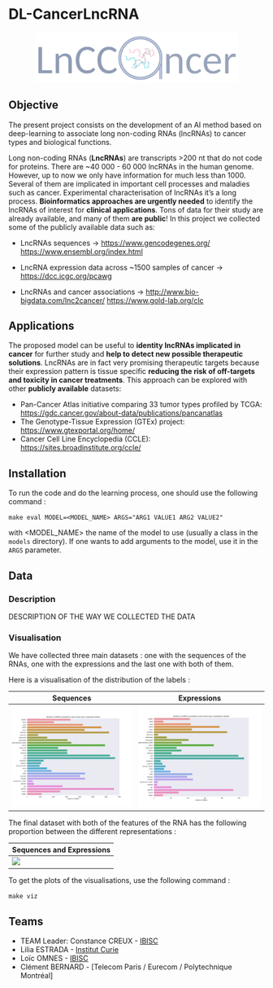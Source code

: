 # DL-CancerLncRNA

<p align="center">

<a >
    <img src='images/logo.png'  width="400"/>
</a>

</p>


## Objective
The present project consists on the development of an AI method based on deep-learning to associate long non-coding RNAs (lncRNAs) to cancer types and biological functions. 

Long non-coding RNAs (**LncRNAs**) are transcripts >200 nt that do not code for proteins. There are ~40 000 - 60 000 lncRNAs in the human genome. However, up to now we only have information for much less than 1000. Several of them are implicated in important cell processes and maladies such as cancer.
Experimental characterisation of lncRNAs it’s a long process. **Bioinformatics approaches are urgently needed** to identify the lncRNAs of interest for **clinical applications**.
Tons of data for their study are already available, and many of them **are public**!
In this project we collected some of the publicly available data such as:

- LncRNAs sequences → https://www.gencodegenes.org/ https://www.ensembl.org/index.html 

- LncRNA expression data across ~1500 samples of cancer → https://dcc.icgc.org/pcawg 

- LncRNAs and cancer associations →  http://www.bio-bigdata.com/lnc2cancer/  https://www.gold-lab.org/clc

## Applications
The proposed model can be useful to **identity lncRNAs implicated in cancer** for further study and **help to detect new possible therapeutic solutions**. LncRNAs are in fact very promising therapeutic targets because their expression pattern is tissue specific **reducing the risk of off-targets and toxicity in cancer treatments**.
This approach can be explored with other **publicly available** datasets:
- Pan-Cancer Atlas initiative comparing 33 tumor types profiled by TCGA: https://gdc.cancer.gov/about-data/publications/pancanatlas
- The Genotype-Tissue Expression (GTEx) project: https://www.gtexportal.org/home/
- Cancer Cell Line Encyclopedia (CCLE): https://sites.broadinstitute.org/ccle/

## Installation 

To run the code and do the learning process, one should use the following command : 

```shell
make eval MODEL=<MODEL_NAME> ARGS="ARG1 VALUE1 ARG2 VALUE2"
```
with <MODEL_NAME> the name of the model to use (usually a class in the `models` directory). 
If one wants to add arguments to the model, use it in the `ARGS` parameter.


## Data 

### Description

DESCRIPTION OF THE WAY WE COLLECTED THE DATA 

### Visualisation 

We have collected three main datasets : one with the sequences of the RNAs, one with the expressions and the last one with both of them. 

Here is a visualisation of the distribution of the labels : 

| Sequences | Expressions |
|---| --- |
| ![](/images/sequences_cancer.png) | ![](/images/expressions_cancer.png) |


The final dataset with both of the features of the RNA has the following proportion between the different representations : 

| Sequences and Expressions |
|---| 
| ![](/images/intersection.png=100x20) | 

To get the plots of the visualisations, use the following command : 

```shell
make viz
```


## Teams 

- TEAM Leader: Constance CREUX - [IBISC](https://www.ibisc.univ-evry.fr/)
- Lilia ESTRADA - [Institut Curie](https://institut-curie.org/)
- Loïc OMNES - [IBISC](https://www.ibisc.univ-evry.fr/)
- Clément BERNARD - [Telecom Paris / Eurecom / Polytechnique Montréal]